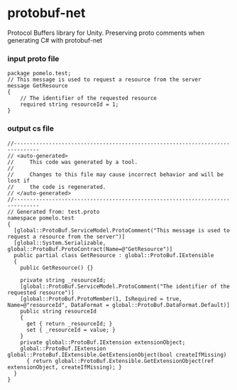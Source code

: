 # protobuf-net

Protocol Buffers library for Unity.
Preserving proto comments when generating C# with protobuf-net

### input proto file

    package pomelo.test;
    // This message is used to request a resource from the server
    message GetResource
    {
        // The identifier of the requested resource 
        required string resourceId = 1;
    }

### output cs file

    //------------------------------------------------------------------------------
    // <auto-generated>
    //     This code was generated by a tool.
    //
    //     Changes to this file may cause incorrect behavior and will be lost if
    //     the code is regenerated.
    // </auto-generated>
    //------------------------------------------------------------------------------
    // Generated from: test.proto
    namespace pomelo.test
    {
      [global::ProtoBuf.ServiceModel.ProtoComment("This message is used to request a resource from the server")]
      [global::System.Serializable, global::ProtoBuf.ProtoContract(Name=@"GetResource")]
      public partial class GetResource : global::ProtoBuf.IExtensible
      {
        public GetResource() {}
        
        private string _resourceId;
        [global::ProtoBuf.ServiceModel.ProtoComment("The identifier of the requested resource")]
        [global::ProtoBuf.ProtoMember(1, IsRequired = true, Name=@"resourceId", DataFormat = global::ProtoBuf.DataFormat.Default)]
        public string resourceId
        {
          get { return _resourceId; }
          set { _resourceId = value; }
        }
        private global::ProtoBuf.IExtension extensionObject;
        global::ProtoBuf.IExtension global::ProtoBuf.IExtensible.GetExtensionObject(bool createIfMissing)
          { return global::ProtoBuf.Extensible.GetExtensionObject(ref extensionObject, createIfMissing); }
      }
    }
  
